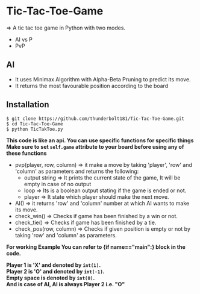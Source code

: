 # Tic-Tac-Toe-Game
=> A tic tac toe game in Python with two modes. 
- AI vs P
- PvP

## AI
- It uses Minimax Algorithm with Alpha-Beta Pruning to predict its move.
- It returns the most favourable position according to the board
    
## Installation

```
$ git clone https://github.com/thunderbolt181/Tic-Tac-Toe-Game.git
$ cd Tic-Tac-Toe-Game
$ python TicTakToe.py
```

**This code is like an api. You can use specific functions for specific things**<br/>
**Make sure to set `self.game` attribute to your board before using any of these functions**
- pvp(player, row, column) => it make a move by taking 'player', 'row' and 'column' as parameters and returns the following:
    - output string => It prints the current state of the game, It will be empty in case of no output
    - loop => Its is a boolean output stating if the game is ended or not.
    - player => It state which player should make the next move.
- AI() => it returns 'row' and 'column' number at which AI wants to make its move.
- check_win() => Checks if game has been finished by a win or not.
- check_tie() => Checks if game has been finished by a tie.
- check_pos(row, column) => Checks if given position is empty or not by taking 'row' and 'column' as parameters.

**For working Example You can refer to {if __name__=="__main__":} block in the code.**

**Player 1 is 'X' and denoted by `int(1)`.<br/> 
Player 2 is 'O' and denoted by `int(-1)`.<br/> 
Empty space is denoted by `int(0)`.<br/>
And is case of AI, AI is always Player 2 i.e. "O"**
